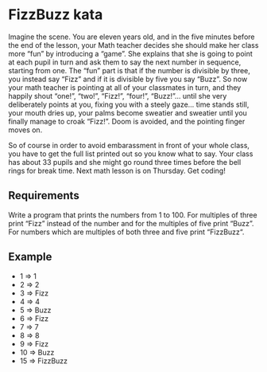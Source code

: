 # FizzBuzz kata

Imagine the scene. You are eleven years old, and in the five minutes before the
end of the lesson, your Math teacher decides she should make her class more
“fun” by introducing a “game”. She explains that she is going to point at each
pupil in turn and ask them to say the next number in sequence, starting from
one. The “fun” part is that if the number is divisible by three, you instead
say “Fizz” and if it is divisible by five you say “Buzz”. So now your math
teacher is pointing at all of your classmates in turn, and they happily shout
“one!”, “two!”, “Fizz!”, “four!”, “Buzz!”… until she very deliberately points
at you, fixing you with a steely gaze… time stands still, your mouth dries up,
your palms become sweatier and sweatier until you finally manage to croak
“Fizz!”. Doom is avoided, and the pointing finger moves on.

So of course in order to avoid embarassment in front of your whole class, you
have to get the full list printed out so you know what to say. Your class has
about 33 pupils and she might go round three times before the bell rings for
break time. Next math lesson is on Thursday. Get coding!

## Requirements

Write a program that prints the numbers from 1 to 100. For multiples of
three print “Fizz” instead of the number and for the multiples of five print
“Buzz”. For numbers which are multiples of both three and five print
“FizzBuzz“.

## Example

- 1 => 1
- 2 => 2
- 3 => Fizz
- 4 => 4
- 5 => Buzz
- 6 => Fizz
- 7 => 7
- 8 => 8
- 9 => Fizz
- 10 => Buzz
- 15 => FizzBuzz
